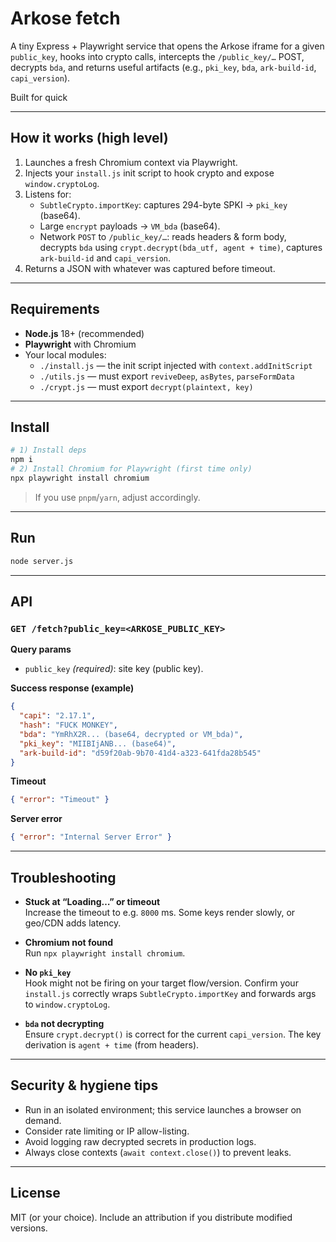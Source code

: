 # Arkose fetch

A tiny Express + Playwright service that opens the Arkose iframe for a given `public_key`, hooks into crypto calls, intercepts the `/public_key/…` POST, decrypts `bda`, and returns useful artifacts (e.g., `pki_key`, `bda`, `ark-build-id`, `capi_version`).

Built for quick

---

## How it works (high level)

1. Launches a fresh Chromium context via Playwright.
2. Injects your `install.js` init script to hook crypto and expose `window.cryptoLog`.
3. Listens for:
   - `SubtleCrypto.importKey`: captures 294-byte SPKI → `pki_key` (base64).
   - Large `encrypt` payloads → `VM_bda` (base64).
   - Network `POST` to `/public_key/…`: reads headers & form body, decrypts `bda` using `crypt.decrypt(bda_utf, agent + time)`, captures `ark-build-id` and `capi_version`.
4. Returns a JSON with whatever was captured before timeout.

---

## Requirements

- **Node.js** 18+ (recommended)
- **Playwright** with Chromium
- Your local modules:
  - `./install.js` — the init script injected with `context.addInitScript`
  - `./utils.js` — must export `reviveDeep`, `asBytes`, `parseFormData`
  - `./crypt.js` — must export `decrypt(plaintext, key)`

---

## Install

```bash
# 1) Install deps
npm i 
# 2) Install Chromium for Playwright (first time only)
npx playwright install chromium
```

> If you use `pnpm`/`yarn`, adjust accordingly.

---

## Run

```bash
node server.js
```

---

## API

### `GET /fetch?public_key=<ARKOSE_PUBLIC_KEY>`

**Query params**
- `public_key` *(required)*: site key (public key).

**Success response (example)**

```json
{
  "capi": "2.17.1",
  "hash": "FUCK MONKEY",
  "bda": "YmRhX2R... (base64, decrypted or VM_bda)",
  "pki_key": "MIIBIjANB... (base64)",
  "ark-build-id": "d59f20ab-9b70-41d4-a323-641fda28b545"
}
```

**Timeout**
```json
{ "error": "Timeout" }
```

**Server error**
```json
{ "error": "Internal Server Error" }
```

---

## Troubleshooting

- **Stuck at “Loading…” or timeout**  
  Increase the timeout to e.g. `8000` ms. Some keys render slowly, or geo/CDN adds latency.

- **Chromium not found**  
  Run `npx playwright install chromium`.

- **No `pki_key`**  
  Hook might not be firing on your target flow/version. Confirm your `install.js` correctly wraps `SubtleCrypto.importKey` and forwards args to `window.cryptoLog`.

- **`bda` not decrypting**  
  Ensure `crypt.decrypt()` is correct for the current `capi_version`. The key derivation is `agent + time` (from headers).

---

## Security & hygiene tips

- Run in an isolated environment; this service launches a browser on demand.
- Consider rate limiting or IP allow-listing.
- Avoid logging raw decrypted secrets in production logs.
- Always close contexts (`await context.close()`) to prevent leaks.

---

## License

MIT (or your choice). Include an attribution if you distribute modified versions.
